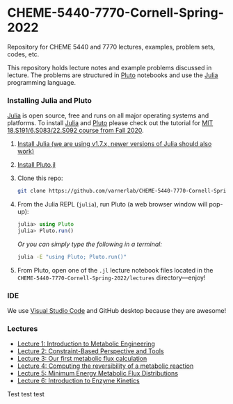 # CHEME-5440-7770-Cornell-Spring-2022

Repository for CHEME 5440 and 7770 lectures, examples, problem sets, codes, etc.

This repository holds lecture notes and example problems discussed in lecture. The problems are structured in [Pluto](https://github.com/fonsp/Pluto.jl) notebooks and use the [Julia](https://julialang.org) programming language.

### Installing Julia and Pluto

[Julia](https://julialang.org) is open source, free and runs on all major operating systems and platforms. To install
[Julia](https://julialang.org) and [Pluto](https://github.com/fonsp/Pluto.jl) please check out the tutorial for
[MIT 18.S191/6.S083/22.S092 course from Fall 2020](https://computationalthinking.mit.edu/Fall20/installation/).

1. [Install Julia (we are using v1.7.x, newer versions of Julia should also work)](https://julialang.org/downloads/)
1. [Install Pluto.jl](https://github.com/fonsp/Pluto.jl#installation)
1. Clone this repo:

    ```bash
    git clone https://github.com/varnerlab/CHEME-5440-7770-Cornell-Spring-2022.git
    ```

1. From the Julia REPL (`julia`), run Pluto (a web browser window will pop-up):

    ```julia
    julia> using Pluto
    julia> Pluto.run()
    ```

    _Or you can simply type the following in a terminal:_

    ```bash
    julia -E "using Pluto; Pluto.run()"
    ```

1. From Pluto, open one of the `.jl` lecture notebook files located in the `CHEME-5440-7770-Cornell-Spring-2022/lectures` directory—enjoy!

### IDE

We use [Visual Studio Code](https://code.visualstudio.com) and GitHub desktop because they are awesome!

### Lectures

* [Lecture 1: Introduction to Metabolic Engineering](https://htmlview.glitch.me/?https://github.com/varnerlab/CHEME-5440-7770-Cornell-Spring-2022/blob/main/html/Lecture-1-5440-7770-S2022.jl.html)
* [Lecture 2: Constraint-Based Perspective and Tools](https://htmlview.glitch.me/?https://github.com/varnerlab/CHEME-5440-7770-Cornell-Spring-2022/blob/main/html/Lecture-2-5440-7770-S2022.jl.html)
* [Lecture 3: Our first metabolic flux calculation](https://htmlview.glitch.me/?https://github.com/varnerlab/CHEME-5440-7770-Cornell-Spring-2022/blob/main/html/Lecture-3-5440-7770-S2022.jl.html)
* [Lecture 4: Computing the reversibility of a metabolic reaction](https://htmlview.glitch.me/?https://github.com/varnerlab/CHEME-5440-7770-Cornell-Spring-2022/blob/main/html/Lecture-4-5440-7770-S2022.jl.html)
* [Lecture 5: Minimum Energy Metabolic Flux Distributions](https://htmlview.glitch.me/?https://github.com/varnerlab/CHEME-5440-7770-Cornell-Spring-2022/blob/main/html/Lecture-5-5440-7770-S2022.jl.html)
* [Lecture 6: Introduction to Enzyme Kinetics](https://htmlview.glitch.me/?https://github.com/varnerlab/CHEME-5440-7770-Cornell-Spring-2022/blob/main/html/Lecture-6-5440-7770-S2022.jl.html)


Test test test
